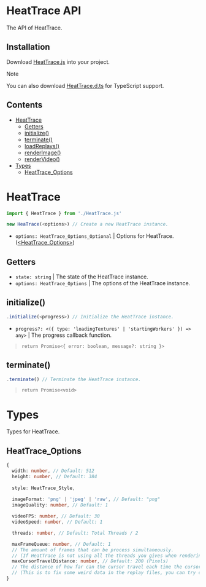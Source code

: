 # HeatTrace API
The API of HeatTrace.

## Installation
Download [HeatTrace.js](../Assets/HeatTrace.js) into your project.

> [!NOTE]
> You can also download [HeatTrace.d.ts](../Assets/HeatTrace.d.ts) for TypeScript support.

## Contents
* [HeatTrace](#heattrace)
  * [Getters](#getters)
  * [initialize()](#initialize)
  * [terminate()](#terminate)
  * [loadReplays()](#loadReplays)
  * [renderImage()](#renderImage)
  * [renderVideo()](#renderVideo)
* [Types](#types)
  * [HeatTrace_Options](#heattrace_options)

# HeatTrace
```ts
import { HeatTrace } from './HeatTrace.js'

new HeaTrace(<options>) // Create a new HeatTrace instance.
```
* `options: HeatTrace_Options_Optional` | Options for HeatTrace. ([<HeatTrace_Options>](#heattrace_options))

## Getters
* `state: string` | The state of the HeatTrace instance.
* `options: HeatTrace_Options` | The options of the HeatTrace instance.

## initialize()
```ts
.initialize(<progress>) // Initialize the HeatTrace instance.
```
* `progress?: <({ type: 'loadingTextures' | 'startingWorkers' }) => any>` | The progress callback function.

> `return Promise<{ error: boolean, message?: string }>`

## terminate()
```ts
.terminate() // Terminate the HeatTrace instance.
```

> `return Promise<void>`

# Types
Types for HeatTrace.

## HeatTrace_Options
```ts
{
  width: number, // Default: 512
  height: number, // Default: 384
  
  style: HeatTrace_Style,
  
  imageFormat: 'png' | 'jpeg' | 'raw', // Default: "png"
  imageQuality: number, // Default: 1

  videoFPS: number, // Default: 30
  videoSpeed: number, // Default: 1 

  threads: number, // Default: Total Threads / 2

  maxFrameQueue: number, // Default: 1
  // The amount of frames that can be process simultaneously.
  // (If HeatTrace is not using all the threads you gives when rendering video, you can increase this value.)
  maxCursorTravelDistance: number, // Default: 200 (Pixels)
  // The distance of how far can the cursor travel each time the cursor moves.
  // (This is to fix some weird data in the replay files, you can try changing this if the cursor data is weird.)
}
```
